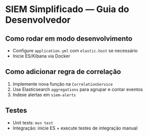 # SIEM Simplificado — Guia do Desenvolvedor

## Como rodar em modo desenvolvimento

- Configure `application.yml` com `elastic.host` se necessário
- Inicie ES/Kibana via Docker

## Como adicionar regra de correlação

1. Implemente nova função na `CorrelationService`
2. Use Elasticsearch `aggregations` para agrupar e contar eventos
3. Indexe alertas em `siem-alerts`

## Testes

- Unit tests: `mvn test`
- Integração: inicie ES + execute testes de integração manual
